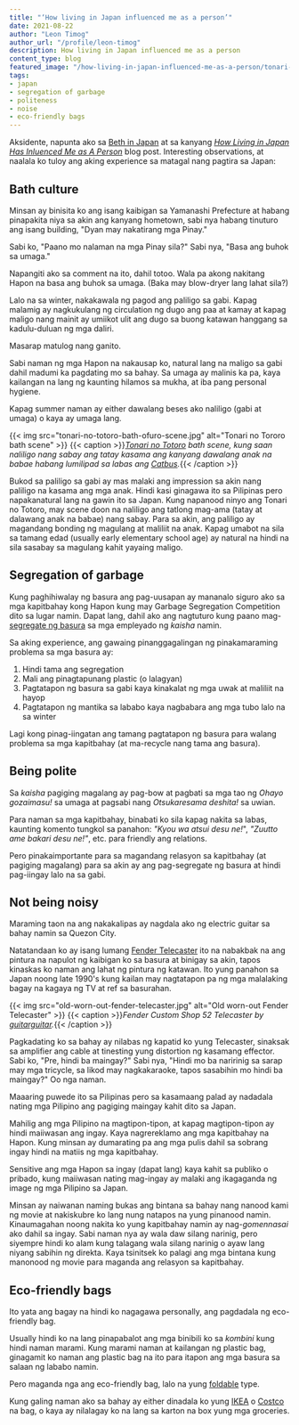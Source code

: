 ```yaml
---
title: "‘How living in Japan influenced me as a person’"
date: 2021-08-22
author: "Leon Timog"
author_url: "/profile/leon-timog"
description: How living in Japan influenced me as a person
content_type: blog
featured_image: "/how-living-in-japan-influenced-me-as-a-person/tonari-no-totoro-bath-ofuro-scene.jpg"
tags:
- japan
- segregation of garbage
- politeness
- noise
- eco-friendly bags
---
```

Aksidente, napunta ako sa [Beth in Japan](https://tinkerbethy.com) at sa kanyang *[How Living in Japan Has Inluenced Me as A Person](https://tinkerbethy.com/2021/03/29/how-living-in-japan-influences-me-as-a-person/)* blog post. Interesting observations, at naalala ko tuloy ang aking experience sa matagal nang pagtira sa Japan:

## Bath culture

Minsan ay binisita ko ang isang kaibigan sa Yamanashi Prefecture at habang pinapakita niya sa akin ang kanyang hometown, sabi nya habang tinuturo ang isang building, "Dyan may nakatirang mga Pinay."

Sabi ko, "Paano mo nalaman na mga Pinay sila?" Sabi nya, "Basa ang buhok sa umaga."

Napangiti ako sa comment na ito, dahil totoo. Wala pa akong nakitang Hapon na basa ang buhok sa umaga. (Baka may blow-dryer lang lahat sila?)

Lalo na sa winter, nakakawala ng pagod ang paliligo sa gabi. Kapag malamig ay nagkukulang ng circulation ng dugo ang paa at kamay at kapag maligo nang mainit ay umiikot ulit ang dugo sa buong katawan hanggang sa kadulu-duluan ng mga daliri.

Masarap matulog nang ganito.

Sabi naman ng mga Hapon na nakausap ko, natural lang na maligo sa gabi dahil madumi ka pagdating mo sa bahay. Sa umaga ay malinis ka pa, kaya kailangan na lang ng kaunting hilamos sa mukha, at iba pang personal hygiene.

Kapag summer naman ay either dawalang beses ako naliligo (gabi at umaga) o kaya ay umaga lang.

{{< img src="tonari-no-totoro-bath-ofuro-scene.jpg" alt="Tonari no Tororo bath scene" >}}
{{< caption >}}*[Tonari no Totoro](https://en.wikipedia.org/wiki/My_Neighbor_Totoro) bath scene, kung saan naliligo nang sabay ang tatay kasama ang kanyang dawalang anak na babae habang lumilipad sa labas ang [Catbus](https://en.wikipedia.org/wiki/Catbus).*{{< /caption >}}


Bukod sa paliligo sa gabi ay mas malaki ang impression sa akin nang paliligo na kasama ang mga anak. Hindi kasi ginagawa ito sa Pilipinas pero napakanatural lang na gawin ito sa Japan. Kung napanood ninyo ang Tonari no Totoro, may scene doon na naliligo ang tatlong mag-ama (tatay at dalawang anak na babae) nang sabay. Para sa akin, ang paliligo ay magandang bonding ng magulang at maliliit na anak. Kapag umabot na sila sa tamang edad (usually early elementary school age) ay natural na hindi na sila sasabay sa magulang kahit yayaing maligo.

## Segregation of garbage

Kung paghihiwalay ng basura ang pag-uusapan ay mananalo siguro ako sa mga kapitbahay kong Hapon kung may Garbage Segregation Competition dito sa lugar namin. Dapat lang, dahil ako ang nagtuturo kung paano mag-[segregate ng basura](https://timog.org/guide/home/kinds-of-garbage/) sa mga empleyado ng *kaisha* namin.

Sa aking experience, ang gawaing pinanggagalingan ng pinakamaraming problema sa mga basura ay:

1. Hindi tama ang segregation
2. Mali ang pinagtapunang plastic (o lalagyan)
3. Pagtatapon ng basura sa gabi kaya kinakalat ng mga uwak at maliliit na hayop
4. Pagtatapon ng mantika sa lababo kaya nagbabara ang mga tubo lalo na sa winter

Lagi kong pinag-iingatan ang tamang pagtatapon ng basura para walang problema sa mga kapitbahay (at ma-recycle nang tama ang basura).

## Being polite

Sa *kaisha* pagiging magalang ay pag-bow at pagbati sa mga tao ng *Ohayo gozaimasu!* sa umaga at pagsabi nang *Otsukaresama deshita!* sa uwian.

Para naman sa mga kapitbahay, binabati ko sila kapag nakita sa labas, kaunting komento tungkol sa panahon: *"Kyou wa atsui desu ne!*", *"Zuutto ame bakari desu ne!"*, etc. para friendly ang relations.

Pero pinakaimportante para sa magandang relasyon sa kapitbahay (at pagiging magalang) para sa akin ay ang pag-segregate ng basura at hindi pag-iingay lalo na sa gabi.

## Not being noisy

Maraming taon na ang nakakalipas ay nagdala ako ng electric guitar sa bahay namin sa Quezon City.

Natatandaan ko ay isang lumang [Fender Telecaster](https://en.wikipedia.org/wiki/Fender_Telecaster) ito na nabakbak na ang pintura na napulot ng kaibigan ko sa basura at binigay sa akin, tapos kinaskas ko naman ang lahat ng pintura ng katawan. Ito yung panahon sa Japan noong late 1990's kung kailan may nagtatapon pa ng mga malalaking bagay na kagaya ng TV at ref sa basurahan. 

{{< img src="old-worn-out-fender-telecaster.jpg" alt="Old worn-out Fender Telecaster" >}}
{{< caption >}}*Fender Custom Shop 52 Telecaster by [guitarguitar](https://www.guitarguitar.co.uk/product/12040516512047--fender-custom-shop-52-telecaster-heavy-relic-with-neck-humbucker).*{{< /caption >}}

Pagkadating ko sa bahay ay nilabas ng kapatid ko yung Telecaster, sinaksak sa amplifier ang cable at tinesting yung distortion ng kasamang effector. Sabi ko, "Pre, hindi ba maingay?" Sabi nya, "Hindi mo ba naririnig sa sarap may mga tricycle, sa likod may nagkakaraoke, tapos sasabihin mo hindi ba maingay?" Oo nga naman.

Maaaring puwede ito sa Pilipinas pero sa kasamaang palad ay nadadala nating mga Pilipino ang pagiging maingay kahit dito sa Japan.

Mahilig ang mga Pilipino na magtipon-tipon, at kapag magtipon-tipon ay hindi maiiwasan ang ingay. Kaya nagrereklamo ang mga kapitbahay na Hapon. Kung minsan ay dumarating pa ang mga pulis dahil sa sobrang ingay hindi na matiis ng mga kapitbahay.

Sensitive ang mga Hapon sa ingay (dapat lang) kaya kahit sa publiko o pribado, kung maiiwasan nating mag-ingay ay malaki ang ikagaganda ng image ng mga Pilipino sa Japan.

Minsan ay naiwanan naming bukas ang bintana sa bahay nang nanood kami ng movie at nakiskubre ko lang nung natapos na yung pinanood namin. Kinaumagahan noong nakita ko yung kapitbahay namin ay nag-*gomennasai* ako dahil sa ingay. Sabi naman nya ay wala daw silang narinig, pero siyempre hindi ko alam kung talagang wala silang narinig o ayaw lang niyang sabihin ng direkta. Kaya tsinitsek ko palagi ang mga bintana kung manonood ng movie para maganda ang relasyon sa kapitbahay.

## Eco-friendly bags

Ito yata ang bagay na hindi ko nagagawa personally, ang pagdadala ng eco-friendly bag.

Usually hindi ko na lang pinapabalot ang mga binibili ko sa *kombini* kung hindi naman marami. Kung marami naman at kailangan ng plastic bag, ginagamit ko naman ang plastic bag na ito para itapon ang mga basura sa salaan ng lababo namin.

Pero maganda nga ang eco-friendly bag, lalo na yung [foldable](https://www.muji.com/jp/ja/shop/045305/articles/muji-staff/541881) type.

Kung galing naman ako sa bahay ay either dinadala ko yung [IKEA](https://limia.jp/idea/248429/#index-2909178) o [Costco](https://costcotuu.com/20130319/post_19212.html) na bag, o kaya ay nilalagay ko na lang sa karton na box yung mga groceries.

